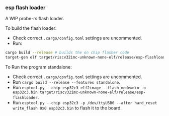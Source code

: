 ### esp flash loader

A WIP probe-rs flash loader.

To build the flash loader:

* Check correct `.cargo/config.toml` settings are uncommented.
* Run: 
```bash
cargo build --release # builds the on chip flasher code
target-gen elf target/riscv32imc-unknown-none-elf/release/esp-flashloader > output/esp32c3.yaml # dumps the elf to yaml format for probe-rs
```

To Run the program standalone:

* Check correct `.cargo/config.toml` settings are uncommented.
* Run `cargo build --release --features standalone`.
* Run `esptool.py --chip esp32c3 elf2image --flash_mode=dio -o esp32c3.bin target/riscv32imc-unknown-none-elf/release/esp-flashloader`.
* Run `esptool.py --chip esp32c3 -p /dev/ttyUSB0 --after hard_reset write_flash 0x0 esp32c3.bin` to flash it to the board.
